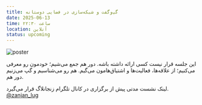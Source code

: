 ```yaml
---
title: گپ‌وگفت و شبکه‌سازی در فضایی دوستانه
date: 2025-06-13
time: ساعت ۲۲:۳۰
location: آنلاین
status: upcoming
---
```



![poster](session9_poster.jpg)

این جلسه قرار نیست کسی ارائه داشته باشه. دور هم جمع می‌شیم؛ خودمون رو معرفی می‌کنیم؛ از علاقه‌ها، فعالیت‌ها و اشتیاق‌هامون می‌گیم. هم رو می‌شناسیم و گپ می‌زنیم دور هم.

لینک نشست مدتی پیش از برگزاری در کانال تلگرام زنجانلاگ قرار می‌گیرد. [@zanjan_lug](https://zanjan_lug.t.me)